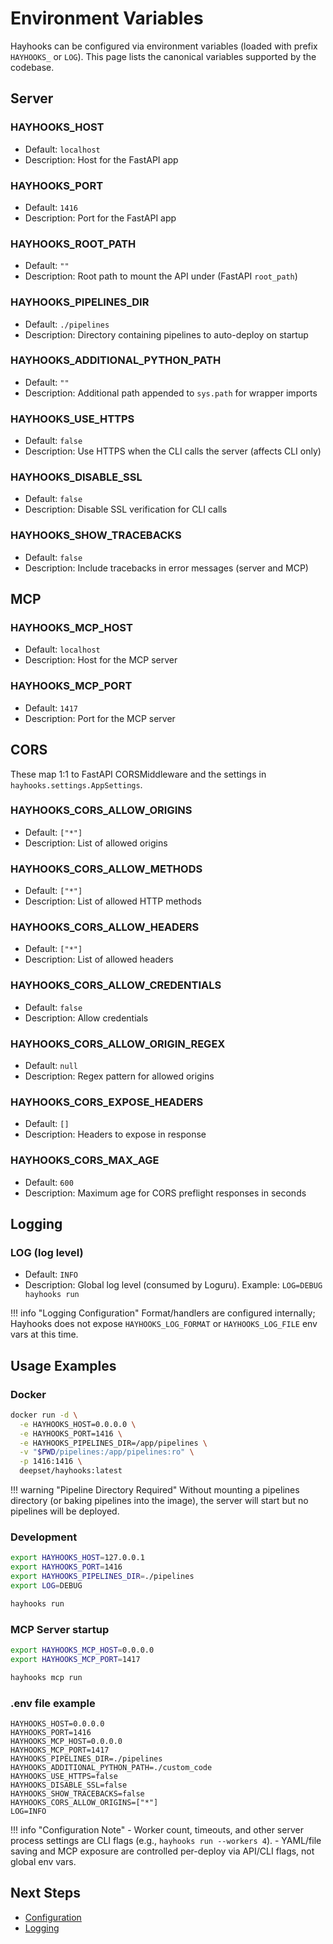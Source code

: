 # Environment Variables

Hayhooks can be configured via environment variables (loaded with prefix `HAYHOOKS_` or `LOG`). This page lists the canonical variables supported by the codebase.

## Server

### HAYHOOKS_HOST

- Default: `localhost`
- Description: Host for the FastAPI app

### HAYHOOKS_PORT

- Default: `1416`
- Description: Port for the FastAPI app

### HAYHOOKS_ROOT_PATH

- Default: `""`
- Description: Root path to mount the API under (FastAPI `root_path`)

### HAYHOOKS_PIPELINES_DIR

- Default: `./pipelines`
- Description: Directory containing pipelines to auto-deploy on startup

### HAYHOOKS_ADDITIONAL_PYTHON_PATH

- Default: `""`
- Description: Additional path appended to `sys.path` for wrapper imports

### HAYHOOKS_USE_HTTPS

- Default: `false`
- Description: Use HTTPS when the CLI calls the server (affects CLI only)

### HAYHOOKS_DISABLE_SSL

- Default: `false`
- Description: Disable SSL verification for CLI calls

### HAYHOOKS_SHOW_TRACEBACKS

- Default: `false`
- Description: Include tracebacks in error messages (server and MCP)

## MCP

### HAYHOOKS_MCP_HOST

- Default: `localhost`
- Description: Host for the MCP server

### HAYHOOKS_MCP_PORT

- Default: `1417`
- Description: Port for the MCP server

## CORS

These map 1:1 to FastAPI CORSMiddleware and the settings in `hayhooks.settings.AppSettings`.

### HAYHOOKS_CORS_ALLOW_ORIGINS

- Default: `["*"]`
- Description: List of allowed origins

### HAYHOOKS_CORS_ALLOW_METHODS

- Default: `["*"]`
- Description: List of allowed HTTP methods

### HAYHOOKS_CORS_ALLOW_HEADERS

- Default: `["*"]`
- Description: List of allowed headers

### HAYHOOKS_CORS_ALLOW_CREDENTIALS

- Default: `false`
- Description: Allow credentials

### HAYHOOKS_CORS_ALLOW_ORIGIN_REGEX

- Default: `null`
- Description: Regex pattern for allowed origins

### HAYHOOKS_CORS_EXPOSE_HEADERS

- Default: `[]`
- Description: Headers to expose in response

### HAYHOOKS_CORS_MAX_AGE

- Default: `600`
- Description: Maximum age for CORS preflight responses in seconds

## Logging

### LOG (log level)

- Default: `INFO`
- Description: Global log level (consumed by Loguru). Example: `LOG=DEBUG hayhooks run`

!!! info "Logging Configuration"
    Format/handlers are configured internally; Hayhooks does not expose `HAYHOOKS_LOG_FORMAT` or `HAYHOOKS_LOG_FILE` env vars at this time.

## Usage Examples

### Docker

```bash
docker run -d \
  -e HAYHOOKS_HOST=0.0.0.0 \
  -e HAYHOOKS_PORT=1416 \
  -e HAYHOOKS_PIPELINES_DIR=/app/pipelines \
  -v "$PWD/pipelines:/app/pipelines:ro" \
  -p 1416:1416 \
  deepset/hayhooks:latest
```

!!! warning "Pipeline Directory Required"
    Without mounting a pipelines directory (or baking pipelines into the image), the server will start but no pipelines will be deployed.

### Development

```bash
export HAYHOOKS_HOST=127.0.0.1
export HAYHOOKS_PORT=1416
export HAYHOOKS_PIPELINES_DIR=./pipelines
export LOG=DEBUG

hayhooks run
```

### MCP Server startup

```bash
export HAYHOOKS_MCP_HOST=0.0.0.0
export HAYHOOKS_MCP_PORT=1417

hayhooks mcp run
```

### .env file example

```env
HAYHOOKS_HOST=0.0.0.0
HAYHOOKS_PORT=1416
HAYHOOKS_MCP_HOST=0.0.0.0
HAYHOOKS_MCP_PORT=1417
HAYHOOKS_PIPELINES_DIR=./pipelines
HAYHOOKS_ADDITIONAL_PYTHON_PATH=./custom_code
HAYHOOKS_USE_HTTPS=false
HAYHOOKS_DISABLE_SSL=false
HAYHOOKS_SHOW_TRACEBACKS=false
HAYHOOKS_CORS_ALLOW_ORIGINS=["*"]
LOG=INFO
```

!!! info "Configuration Note"
    - Worker count, timeouts, and other server process settings are CLI flags (e.g., `hayhooks run --workers 4`).
    - YAML/file saving and MCP exposure are controlled per-deploy via API/CLI flags, not global env vars.

## Next Steps

- [Configuration](../getting-started/configuration.md)
- [Logging](logging.md)
